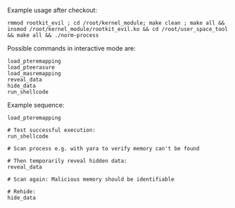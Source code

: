 Example usage after checkout:

    rmmod rootkit_evil ; cd /root/kernel_module; make clean ; make all && insmod /root/kernel_module/rootkit_evil.ko && cd /root/user_space_tool && make all && ./norm-process


Possible commands in interactive mode are:

    load_pteremapping
    load_pteerasure
    load_masremapping
    reveal_data
    hide_data
    run_shellcode


Example sequence:

    load_pteremapping

    # Test successful execution:
    run_shellcode

    # Scan process e.g. with yara to verify memory can't be found

    # Then temporarily reveal hidden data:
    reveal_data

    # Scan again: Malicious memory should be identifiable

    # Rehide:
    hide_data
